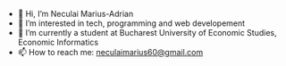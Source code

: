 - 👋 Hi, I’m Neculai Marius-Adrian
- 👀 I’m interested in tech, programming and web developement
- 🌱 I’m currently a student at Bucharest University of Economic Studies, Economic Informatics
- 📫 How to reach me: neculaimarius60@gmail.com

<!---
NeculaiMarius/NeculaiMarius is a ✨ special ✨ repository because its `README.md` (this file) appears on your GitHub profile.
You can click the Preview link to take a look at your changes.
--->
